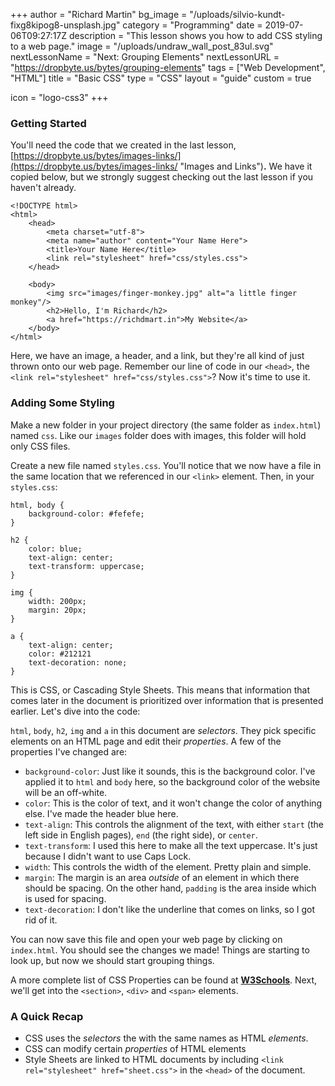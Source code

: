 +++
author = "Richard Martin"
bg_image = "/uploads/silvio-kundt-fixg8kipog8-unsplash.jpg"
category = "Programming"
date = 2019-07-06T09:27:17Z
description = "This lesson shows you how to add CSS styling to a web page."
image = "/uploads/undraw_wall_post_83ul.svg"
nextLessonName = "Next: Grouping Elements"
nextLessonURL = "https://dropbyte.us/bytes/grouping-elements"
tags = ["Web Development", "HTML"]
title = "Basic CSS"
type = "CSS"
layout = "guide"
custom = true

icon = "logo-css3"
+++
### Getting Started

You'll need the code that we created in the last lesson, [https://dropbyte.us/bytes/images-links/](https://dropbyte.us/bytes/images-links/ "Images and Links")**.** We have it copied below, but we strongly suggest checking out the last lesson if you haven't already.

    <!DOCTYPE html>
    <html>
        <head>
            <meta charset="utf-8">
            <meta name="author" content="Your Name Here">
            <title>Your Name Here</title>
            <link rel="stylesheet" href="css/styles.css">
        </head>
    
        <body>
            <img src="images/finger-monkey.jpg" alt="a little finger monkey"/>
            <h2>Hello, I'm Richard</h2>
            <a href="https://richdmart.in">My Website</a>
        </body>
    </html>

Here, we have an image, a header, and a link, but they're all kind of just thrown onto our web page. Remember our line of code in our `<head>`, the `<link rel="stylesheet" href="css/styles.css">`? Now it's time to use it.

### Adding Some Styling

Make a new folder in your project directory (the same folder as `index.html`) named `css`. Like our `images` folder does with images, this folder will hold only CSS files.

Create a new file named `styles.css`. You'll notice that we now have a file in the same location that we referenced in our `<link>` element. Then, in your `styles.css`:

    html, body {
    	background-color: #fefefe;
    }
    
    h2 {
    	color: blue;
        text-align: center;
        text-transform: uppercase;
    }
    
    img {
    	width: 200px;
        margin: 20px;
    }
    
    a {
    	text-align: center;
        color: #212121
        text-decoration: none;
    }

This is CSS, or Cascading Style Sheets. This means that information that comes later in the document is prioritized over information that is presented earlier. Let's dive into the code:

`html`, `body`, `h2`, `img` and `a` in this document are _selectors_. They pick specific elements on an HTML page and edit their _properties_. A few of the properties I've changed are:

* `background-color`: Just like it sounds, this is the background color. I've applied it to `html` and `body` here, so the background color of the website will be an off-white.
* `color`: This is the color of text, and it won't change the color of anything else. I've made the header blue here.
* `text-align`: This controls the alignment of the text, with either `start` (the left side in English pages), `end` (the right side), or `center`.
* `text-transform`: I used this here to make all the text uppercase. It's just because I didn't want to use Caps Lock.
* `width`: This controls the width of the element. Pretty plain and simple.
* `margin`: The margin is an area _outside_ of an element in which there should be spacing. On the other hand, `padding` is the area inside which is used for spacing.
* `text-decoration`: I don't like the underline that comes on links, so I got rid of it.

You can now save this file and open your web page by clicking on `index.html`. You should see the changes we made! Things are starting to look up, but now we should start grouping things.

A more complete list of CSS Properties can be found at [**W3Schools**](https://www.w3schools.com/cssref/default.asp). Next, we'll get into the `<section>`, `<div>` and `<span>` elements.

### A Quick Recap

* CSS uses the _selectors_ the with the same names as HTML _elements_.
* CSS can modify certain _properties_ of HTML elements
* Style Sheets are linked to HTML documents by including `<link rel="stylesheet" href="sheet.css">` in the `<head>` of the document.